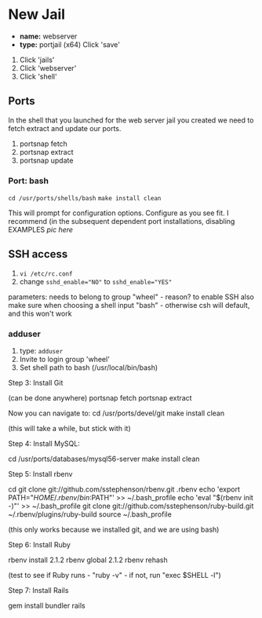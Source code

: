 # New Jail
* **name:** webserver
* **type:** portjail (x64)
Click 'save'


1. Click 'jails'
1. Click 'webserver'
1. Click 'shell'

## Ports
In the shell that you launched for the web server jail you created we need to fetch extract and update our ports.

1. portsnap fetch
1. portsnap extract
1. portsnap update

### Port: bash

`cd /usr/ports/shells/bash`
`make install clean`

This will prompt for configuration options. Configure as you see fit. I recommend (in the subsequent dependent port installations, disabling EXAMPLES *pic here*

## SSH access

1. `vi /etc/rc.conf`
2. change `sshd_enable="NO"` to `sshd_enable="YES"`

parameters: needs to belong to group "wheel" - reason? to enable SSH
also make sure when choosing a shell input "bash" - otherwise csh will default, and this won't work

### adduser
1. type: `adduser`
2. Invite to login group 'wheel'
3. Set shell path to bash (/usr/local/bin/bash)


Step 3: Install Git

(can be done anywhere)
portsnap fetch
portsnap extract

Now you can navigate to:
cd /usr/ports/devel/git
make install clean

(this will take a while, but stick with it)


Step 4: Install MySQL:

cd /usr/ports/databases/mysql56-server
make install clean


Step 5: Install rbenv

cd
git clone git://github.com/sstephenson/rbenv.git .rbenv
echo 'export PATH="$HOME/.rbenv/bin:$PATH"' >> ~/.bash_profile
echo 'eval "$(rbenv init -)"' >> ~/.bash_profile
git clone git://github.com/sstephenson/ruby-build.git ~/.rbenv/plugins/ruby-build
source ~/.bash_profile

(this only works because we installed git, and we are using bash)

Step 6: Install Ruby

rbenv install 2.1.2
rbenv global 2.1.2
rbenv rehash

(test to see if Ruby runs - "ruby -v" - if not, run "exec $SHELL -l")

Step 7: Install Rails

gem install bundler rails
